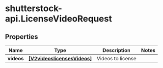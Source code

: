 # shutterstock-api.LicenseVideoRequest

## Properties
Name | Type | Description | Notes
------------ | ------------- | ------------- | -------------
**videos** | [**[V2videoslicensesVideos]**](V2videoslicensesVideos.md) | Videos to license | 


